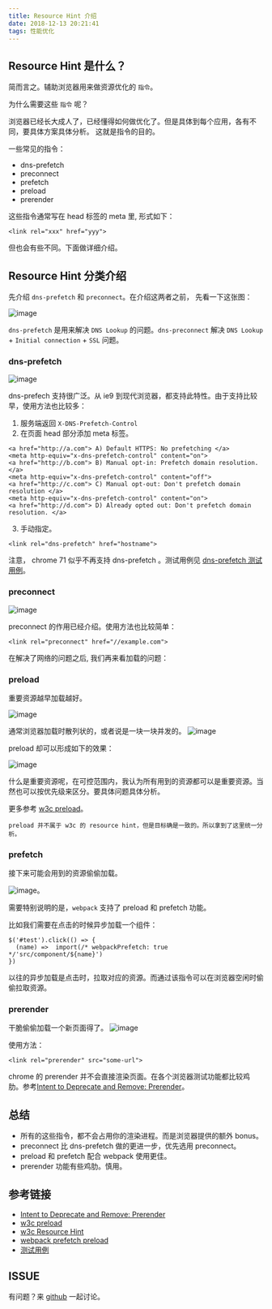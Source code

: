 ```yaml
---
title: Resource Hint 介绍
date: 2018-12-13 20:21:41
tags: 性能优化
---
```

## Resource Hint 是什么？

简而言之。辅助浏览器用来做资源优化的 `指令`。

为什么需要这些 `指令` 呢？

浏览器已经长大成人了，已经懂得如何做优化了。但是具体到每个应用，各有不同，要具体方案具体分析。
这就是指令的目的。

一些常见的指令：

* dns-prefetch
* preconnect
* prefetch
* preload
* prerender

这些指令通常写在 head 标签的 meta 里, 形式如下：

```
<link rel="xxx" href="yyy">
```
但也会有些不同。下面做详细介绍。

<!-- more -->

## Resource Hint  分类介绍

先介绍 `dns-prefetch` 和 `preconnect`。在介绍这两者之前， 先看一下这张图：

![image](https://user-images.githubusercontent.com/3912408/49926966-d2b11d00-fef7-11e8-9fee-7268923b83cc.png)

`dns-prefetch` 是用来解决 `DNS Lookup` 的问题。`dns-preconnect` 解决 `DNS Lookup` + `Initial connection` + `SSL` 问题。

### dns-prefetch

![image](https://user-images.githubusercontent.com/3912408/49926951-c88f1e80-fef7-11e8-919e-d9b053c3ff04.png)

dns-prefech 支持很广泛。从 ie9 到现代浏览器，都支持此特性。由于支持比较早，使用方法也比较多：

1.  服务端返回 `X-DNS-Prefetch-Control`
2. 在页面 head 部分添加 meta 标签。

```
<a href="http://a.com"> A) Default HTTPS: No prefetching </a>
<meta http-equiv="x-dns-prefetch-control" content="on">
<a href="http://b.com"> B) Manual opt-in: Prefetch domain resolution. </a>
<meta http-equiv="x-dns-prefetch-control" content="off">
<a href="http://c.com"> C) Manual opt-out: Don't prefetch domain resolution </a>
<meta http-equiv="x-dns-prefetch-control" content="on">
<a href="http://d.com"> D) Already opted out: Don't prefetch domain resolution. </a>
```
 3. 手动指定。

```
<link rel="dns-prefetch" href="hostname">
```

注意， chrome 71 似乎不再支持 dns-prefetch 。测试用例见  [dns-prefetch 测试用例](https://github.com/flyyang/resource-hint-demo/tree/master/dns-prefetch)。
### preconnect

![image](https://user-images.githubusercontent.com/3912408/49928614-7b14b080-fefb-11e8-8773-6f2bf09581f2.png)

preconnect 的作用已经介绍。使用方法也比较简单：

```
<link rel="preconnect" href="//example.com">
```

在解决了网络的问题之后, 我们再来看加载的问题：

### preload

重要资源越早加载越好。

![image](https://user-images.githubusercontent.com/3912408/49934602-c8981a00-ff09-11e8-82d8-b59131786603.png)

通常浏览器加载时散列状的，或者说是一块一块并发的。
![image](https://user-images.githubusercontent.com/3912408/49937412-95f21f80-ff11-11e8-8a11-7be7013dee18.png)

preload 却可以形成如下的效果：

![image](https://user-images.githubusercontent.com/3912408/49935783-f894ec80-ff0c-11e8-848f-38a2fc09e806.png)

什么是重要资源呢，在可控范围内，我认为所有用到的资源都可以是重要资源。当然也可以按优先级来区分。要具体问题具体分析。

更多参考 [w3c preload](https://www.w3.org/TR/2017/CR-preload-20171026/)。

```
preload 并不属于 w3c 的 resource hint，但是目标确是一致的。所以拿到了这里统一分析。
```

### prefetch

接下来可能会用到的资源偷偷加载。

![image](https://user-images.githubusercontent.com/3912408/49934634-dc438080-ff09-11e8-9c24-7c23946b1b47.png)。


需要特别说明的是，`webpack` 支持了 preload 和 prefetch 功能。

比如我们需要在点击的时候异步加载一个组件：

```
$('#test').click(() => {
  (name) =>  import(/* webpackPrefetch: true */'src/component/${name}')
})
```

以往的异步加载是点击时，拉取对应的资源。而通过该指令可以在浏览器空闲时偷偷拉取资源。

### prerender

干脆偷偷加载一个新页面得了。
![image](https://user-images.githubusercontent.com/3912408/49934650-e82f4280-ff09-11e8-8f90-76dfd525934d.png)

使用方法：

```
<link rel="prerender" src="some-url">
```
chrome 的 prerender 并不会直接渲染页面。在各个浏览器测试功能都比较鸡肋。参考[Intent to Deprecate and Remove: Prerender](https://groups.google.com/a/chromium.org/forum/#!topic/blink-dev/0nSxuuv9bBw)。

## 总结

* 所有的这些指令，都不会占用你的渲染进程。而是浏览器提供的额外 bonus。
* preconnect 比 dns-prefetch 做的更进一步，优先选用 preconnect。
* preload 和 prefetch 配合 webpack 使用更佳。
* prerender 功能有些鸡肋。慎用。

## 参考链接

* [Intent to Deprecate and Remove: Prerender](https://groups.google.com/a/chromium.org/forum/#!topic/blink-dev/0nSxuuv9bBw)
* [w3c preload](https://www.w3.org/TR/2017/CR-preload-20171026/)
* [w3c Resource Hint](https://www.w3.org/TR/resource-hints/)
* [webpack prefetch preload](https://medium.com/webpack/link-rel-prefetch-preload-in-webpack-51a52358f84c)
* [测试用例](https://github.com/flyyang/resource-hint-demo)

## ISSUE

有问题？来 [github](https://github.com/flyyang/blog/issues/10) 一起讨论。
